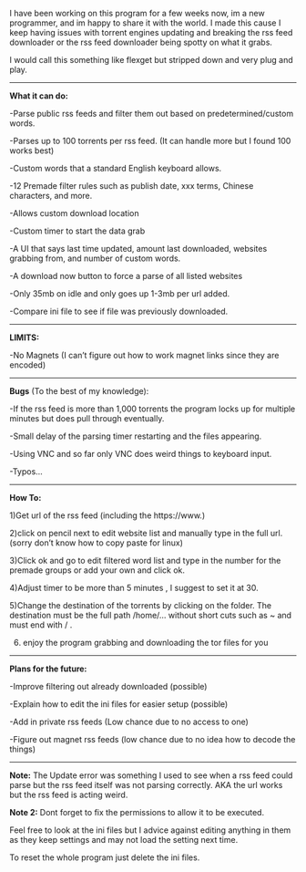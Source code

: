 I have been working on this program for a few weeks now, im a new programmer, and im happy to share it with the world. I made this cause I keep having issues with torrent engines updating and breaking the rss feed downloader or the rss feed downloader being spotty on what it grabs.

I would call this something like flexget but stripped down and very plug and play.

--------------------------------------------------------------------------------------------------------------------------------------------

<strong>What it can do:</strong>

\-Parse public rss feeds and filter them out based on predetermined/custom words.

\-Parses up to 100 torrents per rss feed. (It can handle more but I found 100 works best)

\-Custom words that a standard English keyboard allows.

\-12 Premade filter rules such as publish date, xxx terms, Chinese characters, and more.

\-Allows custom download location 

\-Custom timer to start the data grab

\-A UI that says last time updated, amount last downloaded, websites grabbing from, and number of custom words.

\-A download now button to force a parse of all listed websites

\-Only 35mb on idle and only goes up 1-3mb per url added.

\-Compare ini file to see if file was previously downloaded.

--------------------------------------------------------------------------------------------------------------------------------------------

<strong>LIMITS:</strong>

\-No Magnets (I can’t figure out how to work magnet links since they are encoded)

--------------------------------------------------------------------------------------------------------------------------------------------

<strong>Bugs</strong> (To the best of my knowledge):

\-If the rss feed is more than 1,000 torrents the program locks up for multiple minutes but does pull through eventually.

\-Small delay of the parsing timer restarting and the files appearing.

\-Using VNC and so far only VNC does weird things to keyboard input.

\-Typos… 

--------------------------------------------------------------------------------------------------------------------------------------------

<strong>How To:</strong>

1)Get url of the rss feed (including the https://www.)

2)click on pencil next to edit website list and manually type in the full url. (sorry don’t know how to copy paste for linux)

3)Click ok and go to edit filtered word list and type in the number for the premade groups or add your own and click ok.

4)Adjust timer to be more than 5 minutes , I suggest to set it at 30.

5)Change the destination of the torrents by clicking on the folder. The destination must be the full path /home/… without short cuts such as ~ and must end with / .

6) enjoy the program grabbing and downloading the tor files for you

--------------------------------------------------------------------------------------------------------------------------------------------

<strong>Plans for the future:</strong>

\-Improve filtering out already downloaded (possible)

\-Explain how to edit the ini files for easier setup (possible)

\-Add in private rss feeds (Low chance due to no access to one)

\-Figure out magnet rss feeds (low chance due to no idea how to decode the things)

--------------------------------------------------------------------------------------------------------------------------------------------

<strong>Note:</strong> The Update error was something I used to see when a rss feed could parse but the rss feed itself was not parsing correctly. AKA the url works but the rss feed is acting weird.

<strong>Note 2:</strong> Dont forget to fix the permissions to allow it to be executed.

Feel free to look at the ini files but I advice against editing anything in them as they keep settings and may not load the setting next time.



To reset the whole program just delete the ini files.
